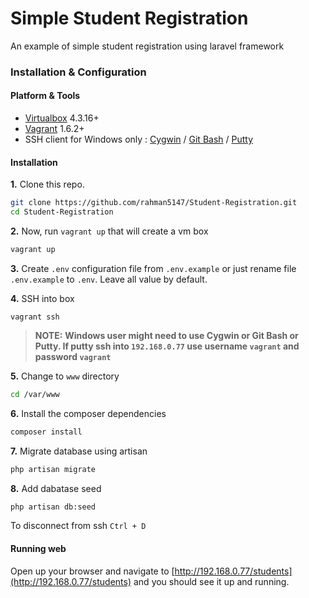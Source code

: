 Simple Student Registration
======================
An example of simple student registration using laravel framework
### Installation & Configuration
#### Platform & Tools
- [Virtualbox](https://www.virtualbox.org/wiki/Downloads) 4.3.16+
- [Vagrant](https://www.vagrantup.com/) 1.6.2+
- SSH client for Windows only : [Cygwin](https://www.cygwin.com/) / [Git Bash](https://git-scm.com/) / [Putty](http://www.putty.org/)

#### Installation
**1.** Clone this repo.
```bash
git clone https://github.com/rahman5147/Student-Registration.git
cd Student-Registration
```

**2.** Now, run `vagrant up` that will create a vm box
```bash
vagrant up
```

**3.** Create `.env` configuration file from `.env.example` or just rename file `.env.example` to `.env`. Leave all value by default.

**4.** SSH into box
```
vagrant ssh
```
>**NOTE:** **Windows user might need to use Cygwin or Git Bash or Putty. If putty ssh into `192.168.0.77` use username `vagrant` and password `vagrant`**

**5.** Change to `www` directory
```bash
cd /var/www
```

**6.** Install the composer dependencies
```bash
composer install
```

**7.** Migrate database using artisan
```bash
php artisan migrate
```

**8.** Add dabatase seed
```bash
php artisan db:seed
```

To disconnect from ssh `Ctrl + D`

#### Running web
Open up your browser and navigate to [http://192.168.0.77/students](http://192.168.0.77/students) and you should see it up and running.
